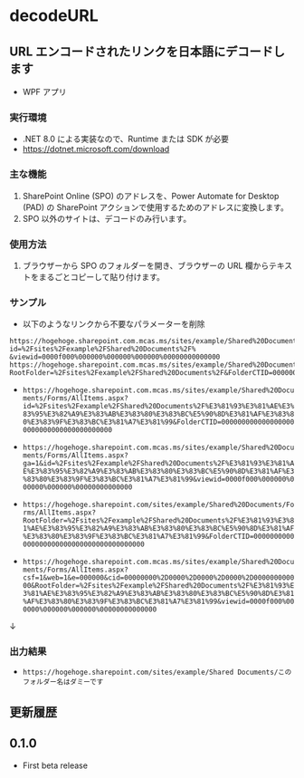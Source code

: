 # decodeURL

## URL エンコードされたリンクを日本語にデコードします

- WPF アプリ

### 実行環境

- .NET 8.0 による実装なので、Runtime または SDK が必要
- https://dotnet.microsoft.com/download

### 主な機能

1. SharePoint Online (SPO) のアドレスを、Power Automate for Desktop (PAD) の SharePoint アクションで使用するためのアドレスに変換します。
2. SPO 以外のサイトは、デコードのみ行います。

### 使用方法

1. ブラウザーから SPO のフォルダーを開き、ブラウザーの URL 欄からテキストをまるごとコピーして貼り付けます。

### サンプル

- 以下のようなリンクから不要なパラメーターを削除

```text: example
https://hogehoge.sharepoint.com.mcas.ms/sites/example/Shared%20Documents/Forms/AllItems.aspx?id=%2Fsites%2Fexample%2FShared%20Documents%2F% &viewid=0000f000%000000%000000%000000%00000000000000
https://hogehoge.sharepoint.com.mcas.ms/sites/example/Shared%20Documents/Forms/AllItems.aspx?RootFolder=%2Fsites%2Fexample%2FShared%20Documents%2F&FolderCTID=0000000000000000000000000000000000000000
```

- `https://hogehoge.sharepoint.com.mcas.ms/sites/example/Shared%20Documents/Forms/AllItems.aspx?id=%2Fsites%2Fexample%2FShared%20Documents%2F%E3%81%93%E3%81%AE%E3%83%95%E3%82%A9%E3%83%AB%E3%83%80%E3%83%BC%E5%90%8D%E3%81%AF%E3%83%80%E3%83%9F%E3%83%BC%E3%81%A7%E3%81%99&FolderCTID=0000000000000000000000000000000000000000`

- `https://hogehoge.sharepoint.com.mcas.ms/sites/example/Shared%20Documents/Forms/AllItems.aspx?ga=1&id=%2Fsites%2Fexample%2FShared%20Documents%2F%E3%81%93%E3%81%AE%E3%83%95%E3%82%A9%E3%83%AB%E3%83%80%E3%83%BC%E5%90%8D%E3%81%AF%E3%83%80%E3%83%9F%E3%83%BC%E3%81%A7%E3%81%99&viewid=0000f000%000000%000000%000000%00000000000000`

- `https://hogehoge.sharepoint.com/sites/example/Shared%20Documents/Forms/AllItems.aspx?RootFolder=%2Fsites%2Fexample%2FShared%20Documents%2F%E3%81%93%E3%81%AE%E3%83%95%E3%82%A9%E3%83%AB%E3%83%80%E3%83%BC%E5%90%8D%E3%81%AF%E3%83%80%E3%83%9F%E3%83%BC%E3%81%A7%E3%81%99&FolderCTID=0000000000000000000000000000000000000000`

- `https://hogehoge.sharepoint.com.mcas.ms/sites/example/Shared%20Documents/Forms/AllItems.aspx?csf=1&web=1&e=000000&cid=00000000%2D0000%2D0000%2D0000%2D000000000000&RootFolder=%2Fsites%2Fexample%2FShared%20Documents%2F%E3%81%93%E3%81%AE%E3%83%95%E3%82%A9%E3%83%AB%E3%83%80%E3%83%BC%E5%90%8D%E3%81%AF%E3%83%80%E3%83%9F%E3%83%BC%E3%81%A7%E3%81%99&viewid=0000f000%000000%000000%000000%00000000000000`

↓

### 出力結果

- `https://hogehoge.sharepoint.com/sites/example/Shared Documents/このフォルダー名はダミーです`


## 更新履歴

## 0.1.0

- First beta release
